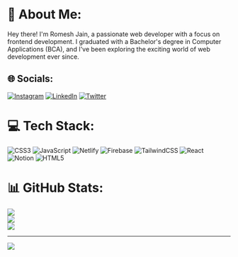 # 💫 About Me:
Hey there! I'm Romesh Jain, a passionate web developer with a focus on frontend development. I graduated with a Bachelor's degree in Computer Applications (BCA), and I've been exploring the exciting world of web development ever since.


## 🌐 Socials:
[![Instagram](https://img.shields.io/badge/Instagram-%23E4405F.svg?logo=Instagram&logoColor=white)](https://instagram.com/romeshjainn) [![LinkedIn](https://img.shields.io/badge/LinkedIn-%230077B5.svg?logo=linkedin&logoColor=white)](https://linkedin.com/in/romeshjain) [![Twitter](https://img.shields.io/badge/Twitter-%231DA1F2.svg?logo=Twitter&logoColor=white)](https://twitter.com/romeshjainn) 

# 💻 Tech Stack:
![CSS3](https://img.shields.io/badge/css3-%231572B6.svg?style=for-the-badge&logo=css3&logoColor=white) ![JavaScript](https://img.shields.io/badge/javascript-%23323330.svg?style=for-the-badge&logo=javascript&logoColor=%23F7DF1E) ![Netlify](https://img.shields.io/badge/netlify-%23000000.svg?style=for-the-badge&logo=netlify&logoColor=#00C7B7) ![Firebase](https://img.shields.io/badge/firebase-%23039BE5.svg?style=for-the-badge&logo=firebase) ![TailwindCSS](https://img.shields.io/badge/tailwindcss-%2338B2AC.svg?style=for-the-badge&logo=tailwind-css&logoColor=white) ![React](https://img.shields.io/badge/react-%2320232a.svg?style=for-the-badge&logo=react&logoColor=%2361DAFB) ![Notion](https://img.shields.io/badge/Notion-%23000000.svg?style=for-the-badge&logo=notion&logoColor=white) ![HTML5](https://img.shields.io/badge/html5-%23E34F26.svg?style=for-the-badge&logo=html5&logoColor=white)
# 📊 GitHub Stats:
![](https://github-readme-stats.vercel.app/api?username=romeshjainn&theme=radical&hide_border=false&include_all_commits=true&count_private=false)<br/>
![](https://github-readme-streak-stats.herokuapp.com/?user=romeshjainn&theme=radical&hide_border=false)<br/>
![](https://github-readme-stats.vercel.app/api/top-langs/?username=romeshjainn&theme=radical&hide_border=false&include_all_commits=true&count_private=false&layout=compact)

---
[![](https://visitcount.itsvg.in/api?id=romeshjainn&icon=0&color=0)](https://visitcount.itsvg.in)

<!-- Proudly created with GPRM ( https://gprm.itsvg.in ) -->
